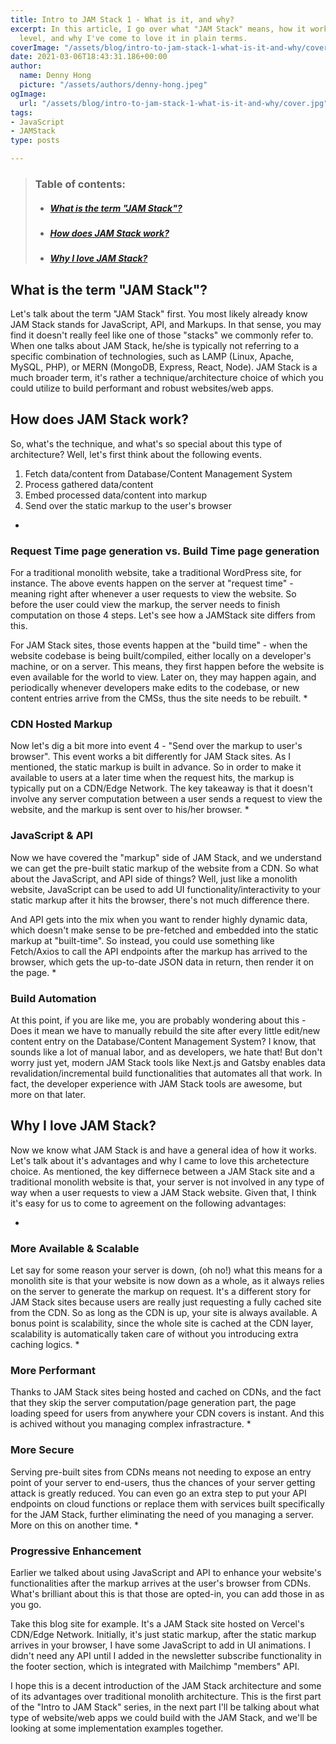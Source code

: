 ```yaml
---
title: Intro to JAM Stack 1 - What is it, and why?
excerpt: In this article, I go over what "JAM Stack" means, how it works on the high
  level, and why I've come to love it in plain terms.
coverImage: "/assets/blog/intro-to-jam-stack-1-what-is-it-and-why/cover.jpg"
date: 2021-03-06T18:43:31.186+00:00
author:
  name: Denny Hong
  picture: "/assets/authors/denny-hong.jpeg"
ogImage:
  url: "/assets/blog/intro-to-jam-stack-1-what-is-it-and-why/cover.jpg"
tags:
- JavaScript
- JAMStack
type: posts

---
```

<!-- ARTICLE OVERVIEW -->
<blockquote>
<h3>Table of contents:</h3>
<ul>
<li>
<h5><a href='#What is the term "JAM Stack"?'>What is the term "JAM Stack"?</a></h5>
</li>
<li>
<h5><a href="#How does JAM Stack work?">How does JAM Stack work?</a></h5>
</li>
<li>
<h5><a href="#Why I love JAM Stack?">Why I love JAM Stack?</a></h5>
</li>
</ul>
</blockquote>
<!-- END ARTICLE OVERVIEW -->

<!-- WHAT IS JAM STACK -->
<h2 id='#What is the term "JAM Stack"?'>What is the term "JAM Stack"?</h2>

Let's talk about the term "JAM Stack" first. You most likely already know JAM Stack stands for JavaScript, API, and Markups. In that sense, you may find it doesn't really feel like one of those "stacks" we commonly refer to. When one talks about JAM Stack, he/she is typically not referring to a specific combination of technologies, such as LAMP (Linux, Apache, MySQL, PHP), or MERN (MongoDB, Express, React, Node). JAM Stack is a much broader term, it's rather a technique/architecture choice of which you could utilize to build performant and robust websites/web apps.

<!-- END WHAT IS JAM STACK -->

<!-- HOW DOES JAM STACK WORK -->
<h2 id="How does JAM Stack work?">How does JAM Stack work?</h2>

So, what's the technique, and what's so special about this type of architecture? Well, let's first think about the following events.

1. Fetch data/content from Database/Content Management System
2. Process gathered data/content
3. Embed processed data/content into markup
4. Send over the static markup to the user's browser

* 

  ### Request Time page generation vs. Build Time page generation

  For a traditional monolith website, take a traditional WordPress site, for instance. The above events happen on the server at "request time" - meaning right after whenever a user requests to view the website. So before the user could view the markup, the server needs to finish computation on those 4 steps. Let's see how a JAMStack site differs from this.

  For JAM Stack sites, those events happen at the "build time" - when the website codebase is being built/compiled, either locally on a developer's machine, or on a server. This means, they first happen before the website is even available for the world to view. Later on, they may happen again, and periodically whenever developers make edits to the codebase, or new content entries arrive from the CMSs, thus the site needs to be rebuilt.
* 

  ### CDN Hosted Markup

  Now let's dig a bit more into event 4 - "Send over the markup to user's browser". This event works a bit differently for JAM Stack sites. As I mentioned, the static markup is built in advance. So in order to make it available to users at a later time when the request hits, the markup is typically put on a CDN/Edge Network. The key takeaway is that it doesn't involve any server computation between a user sends a request to view the website, and the markup is sent over to his/her browser.
* 

  ### JavaScript & API

  Now we have covered the "markup" side of JAM Stack, and we understand we can get the pre-built static markup of the website from a CDN. So what about the JavaScript, and API side of things? Well, just like a monolith website, JavaScript can be used to add UI functionality/interactivity to your static markup after it hits the browser, there's not much difference there.

  And API gets into the mix when you want to render highly dynamic data, which doesn't make sense to be pre-fetched and embedded into the static markup at "built-time". So instead, you could use something like Fetch/Axios to call the API endpoints after the markup has arrived to the browser, which gets the up-to-date JSON data in return, then render it on the page.
* 

  ### Build Automation

  At this point, if you are like me, you are probably wondering about this - Does it mean we have to manually rebuild the site after every little edit/new content entry on the Database/Content Management System? I know, that sounds like a lot of manual labor, and as developers, we hate that! But don't worry just yet, modern JAM Stack tools like Next.js and Gatsby enables data revalidation/incremental build functionalities that automates all that work. In fact, the developer experience with JAM Stack tools are awesome, but more on that later.

<!-- END HOW DOES JAM STACK WORK -->

<!-- WHY I LOVE JAM STACK -->
<h2 id="Why I love JAM Stack?">Why I love JAM Stack?</h2>

Now we know what JAM Stack is and have a general idea of how it works. Let's talk about it's advantages and why I came to love this archetecture choice. As mentioned, the key differnece between a JAM Stack site and a traditional monolith website is that, your server is not involved in any type of way when a user requests to view a JAM Stack website. Given that, I think it's easy for us to come to agreement on the following advantages:

* 

  ### More Available & Scalable

  Let say for some reason your server is down, (oh no!) what this means for a monolith site is that your website is now down as a whole, as it always relies on the server to generate the markup on request. It's a different story for JAM Stack sites because users are really just requesting a fully cached site from the CDN. So as long as the CDN is up, your site is always available. A bonus point is scalability, since the whole site is cached at the CDN layer, scalability is automatically taken care of without you introducing extra caching logics.
* 

  ### More Performant

  Thanks to JAM Stack sites being hosted and cached on CDNs, and the fact that they skip the server computation/page generation part, the page loading speed for users from anywhere your CDN covers is instant. And this is achived without you managing complex infrastracture.
* 

  ### More Secure

  Serving pre-built sites from CDNs means not needing to expose an entry point of your server to end-users, thus the chances of your server getting attack is greatly reduced. You can even go an extra step to put your API endpoints on cloud functions or replace them with services built specifically for the JAM Stack, further eliminating the need of you managing a server. More on this on another time.
* 

  ### Progressive Enhancement

  Earlier we talked about using JavaScript and API to enhance your website's functionalities after the markup arrives at the user's browser from CDNs. What's brilliant about this is that those are opted-in, you can add those in as you go.

  Take this blog site for example. It's a JAM Stack site hosted on Vercel's CDN/Edge Network. Initially, it's just static markup, after the static markup arrives in your browser, I have some JavaScript to add in UI animations. I didn't need any API until I added in the newsletter subscribe functionality in the footer section, which is integrated with Mailchimp "members" API.

<!-- END WHY I LOVE JAM STACK -->

I hope this is a decent introduction of the JAM Stack architecture and some of its advantages over traditional monolith architecture. This is the first part of the "Intro to JAM Stack" series, in the next part I'll be talking about what type of website/web apps we could build with the JAM Stack, and we'll be looking at some implementation examples together.